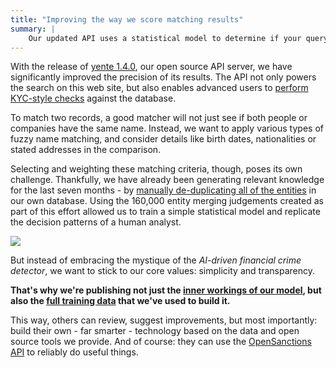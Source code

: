 ```yaml
---
title: "Improving the way we score matching results"
summary: |
    Our updated API uses a statistical model to determine if your query matches one of the entities in the OpenSanctions database. As we do this, we put a premium on transparency and share both the training data and scoring code.
---
```


With the release of [yente 1.4.0](https://github.com/opensanctions/yente), our open source API server, we have significantly improved the precision of its results. The API not only powers the search on this web site, but also enables advanced users to [perform KYC-style checks](/articles/2022-02-01-matching-api/) against the database.

To match two records, a good matcher will not just see if both people or companies have the same name. Instead, we want to apply various types of fuzzy name matching, and consider details like birth dates, nationalities or stated addresses in the comparison.

Selecting and weighting these matching criteria, though, poses its own challenge. Thankfully, we have already been generating relevant knowledge for the last seven months - by [manually de-duplicating all of the entities](/articles/2021-11-11-deduplication/) in our own database. Using the 160,000 entity merging judgements created as part of this effort allowed us to train a simple statistical model and replicate the decision patterns of a human analyst.

<img class="img-fluid" src="https://assets.pudo.org/opensanctions/images/ai.jpeg"><br />

But instead of embracing the mystique of the *AI-driven financial crime detector*, we want to stick to our core values: simplicity and transparency.

**That's why we're publishing not just the [inner workings of our model](/matcher/), but also the [full training data](/docs/pairs/) that we've used to build it.**

This way, others can review, suggest improvements, but most importantly: build their own - far smarter - technology based on the data and open source tools we provide. And of course: they can use the [OpenSanctions API](/docs/api/) to reliably do useful things.
